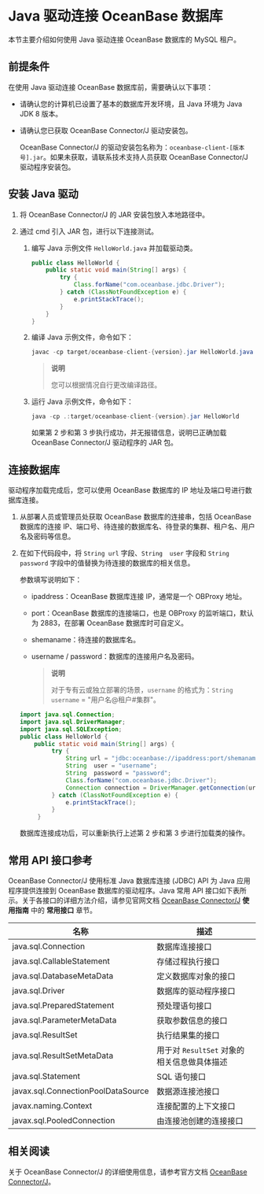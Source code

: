 # Java 驱动连接 OceanBase 数据库

本节主要介绍如何使用 Java 驱动连接 OceanBase 数据库的 MySQL 租户。

## 前提条件

在使用 Java 驱动连接 OceanBase 数据库前，需要确认以下事项：

* 请确认您的计算机已设置了基本的数据库开发环境，且 Java 环境为 Java JDK 8 版本。

* 请确认您已获取 OceanBase Connector/J 驱动安装包。
  
  OceanBase Connector/J 的驱动安装包名称为：`oceanbase-client-[版本号].jar`。如果未获取，请联系技术支持人员获取 OceanBase Connector/J 驱动程序安装包。

## 安装 Java 驱动

1. 将 OceanBase Connector/J 的 JAR 安装包放入本地路径中。

2. 通过 cmd 引入 JAR 包，进行以下连接测试。

   1. 编写 Java 示例文件 `HelloWorld.java` 并加载驱动类。

      ```java
      public class HelloWorld {
          public static void main(String[] args) {
              try {
                  Class.forName("com.oceanbase.jdbc.Driver");
              } catch (ClassNotFoundException e) {
                  e.printStackTrace();
              }
          }
      }
      ```

   2. 编译 Java 示例文件，命令如下：

      ```java
      javac -cp target/oceanbase-client-{version}.jar HelloWorld.java
      ```

      >**说明**
      >
      >您可以根据情况自行更改编译路径。

   3. 运行 Java 示例文件，命令如下：

      ```java
      java -cp .:target/oceanbase-client-{version}.jar HelloWorld
      ```

      如果第 2 步和第 3 步执行成功，并无报错信息，说明已正确加载 OceanBase Connector/J 驱动程序的 JAR 包。

## 连接数据库

驱动程序加载完成后，您可以使用 OceanBase 数据库的 IP 地址及端口号进行数据库连接。

1. 从部署人员或管理员处获取 OceanBase 数据库的连接串，包括 OceanBase 数据库的连接 IP、端口号、待连接的数据库名、待登录的集群、租户名、用户名及密码等信息。

2. 在如下代码段中，将 `String url` 字段、`String  user` 字段和 `String  password` 字段中的值替换为待连接的数据库的相关信息。

   参数填写说明如下：

   * ipaddress：OceanBase 数据库连接 IP，通常是一个 OBProxy 地址。

   * port：OceanBase 数据库的连接端口，也是 OBProxy 的监听端口，默认为 2883，在部署 OceanBase 数据库时可自定义。

   * shemaname：待连接的数据库名。

   * username / password：数据库的连接用户名及密码。

     >**说明**
     >
     >对于专有云或独立部署的场景，`username` 的格式为：`String username` = "用户名@租户#集群"。

   ```java
   import java.sql.Connection;
   import java.sql.DriverManager;
   import java.sql.SQLException;
   public class HelloWorld {
       public static void main(String[] args) {
            try {
                String url = "jdbc:oceanbase://ipaddress:port/shemaname?pool=false";
                String  user = "username";
                String  password = "password";
                Class.forName("com.oceanbase.jdbc.Driver");
                Connection connection = DriverManager.getConnection(url, user, password);
            } catch (ClassNotFoundException e) {
                e.printStackTrace();
            }
        }
   ```

   数据库连接成功后，可以重新执行上述第 2 步和第 3 步进行加载类的操作。

## 常用 API 接口参考

OceanBase Connector/J 使用标准 Java 数据库连接 (JDBC) API 为 Java 应用程序提供连接到 OceanBase 数据库的驱动程序。Java 常用 API 接口如下表所示。关于各接口的详细方法介绍，请参见官网文档 [OceanBase Connector/J](https://www.oceanbase.com/docs/enterprise/oceanbase-connector-j-cn) **使用指南** 中的 **常用接口** 章节。

|    名称                            |                描述           |
|------------------------------------|------------------------------|
| java.sql.Connection                | 数据库连接接口                 |
| java.sql.CallableStatement         | 存储过程执行接口               |
| java.sql.DatabaseMetaData          | 定义数据库对象的接口           |
| java.sql.Driver                    | 数据库的驱动程序接口           |
| java.sql.PreparedStatement         | 预处理语句接口                |
| java.sql.ParameterMetaData         | 获取参数信息的接口             |
| java.sql.ResultSet                 | 执行结果集的接口               |
| java.sql.ResultSetMetaData         | 用于对 `ResultSet` 对象的相关信息做具体描述|
| java.sql.Statement                 | SQL 语句接口                     |
| javax.sql.ConnectionPoolDataSource | 数据源连接池接口                |
| javax.naming.Context               | 连接配置的上下文接口            |
| javax.sql.PooledConnection         | 由连接池创建的连接接口          |

## 相关阅读

关于 OceanBase Connector/J 的详细使用信息，请参考官方文档 [OceanBase Connector/J](https://www.oceanbase.com/docs/enterprise/oceanbase-connector-j-cn)。
